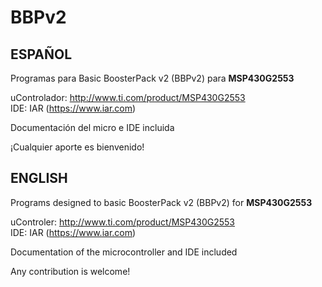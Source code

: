 # BBPv2

## ESPAÑOL
Programas para Basic BoosterPack v2 (BBPv2) para **MSP430G2553** 

uControlador: http://www.ti.com/product/MSP430G2553  
IDE: IAR (https://www.iar.com)

Documentación del micro e IDE incluida

¡Cualquier aporte es bienvenido!


## ENGLISH
Programs designed to basic BoosterPack v2 (BBPv2) for **MSP430G2553**

uControler: http://www.ti.com/product/MSP430G2553  
IDE: IAR (https://www.iar.com)

Documentation of the microcontroller and IDE included

Any contribution is welcome!
